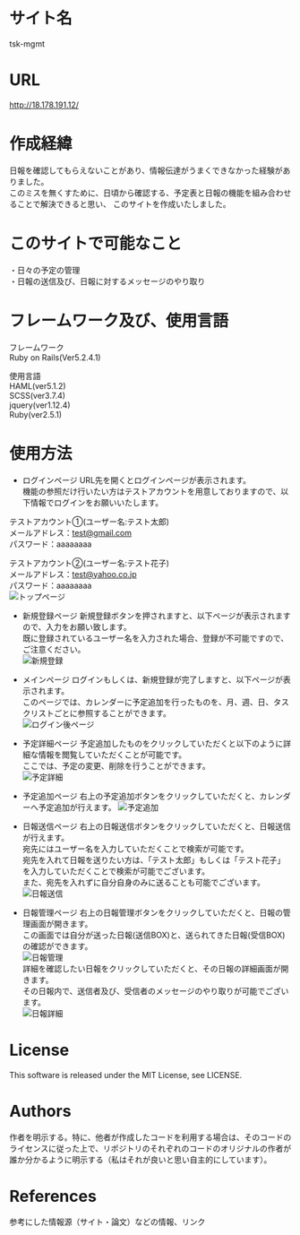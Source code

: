 # サイト名
tsk-mgmt  

# URL
http://18.178.191.12/  

# 作成経緯
日報を確認してもらえないことがあり、情報伝達がうまくできなかった経験がありました。  
このミスを無くすために、日頃から確認する、予定表と日報の機能を組み合わせることで解決できると思い、
このサイトを作成いたしました。

# このサイトで可能なこと
・日々の予定の管理  
・日報の送信及び、日報に対するメッセージのやり取り  

# フレームワーク及び、使用言語
フレームワーク  
Ruby on Rails(Ver5.2.4.1)  
  
使用言語  
HAML(ver5.1.2)  
SCSS(ver3.7.4)  
jquery(ver1.12.4)  
Ruby(ver2.5.1)  

# 使用方法
* ログインページ
URL先を開くとログインページが表示されます。  
機能の参照だけ行いたい方はテストアカウントを用意しておりますので、以下情報でログインをお願いいたします。  
  
テストアカウント①(ユーザー名:テスト太郎)  
メールアドレス：test@gmail.com  
パスワード：aaaaaaaa  
  
テストアカウント②(ユーザー名:テスト花子)  
メールアドレス：test@yahoo.co.jp  
パスワード：aaaaaaaa  
![トップページ](app/assets/images/explanation/機能説明_トップページ.jpg "機能説明_トップページ")  
  
* 新規登録ページ
新規登録ボタンを押されますと、以下ページが表示されますので、入力をお願い致します。  
既に登録されているユーザー名を入力された場合、登録が不可能ですので、ご注意ください。  
![新規登録](app/assets/images/explanation/機能説明_新規登録.jpg "機能説明_新規登録")  
  
* メインページ
ログインもしくは、新規登録が完了しますと、以下ページが表示されます。  
このページでは、カレンダーに予定追加を行ったものを、月、週、日、タスクリストごとに参照することができます。  
![ログイン後ページ](app/assets/images/explanation/機能説明_ログイン後ページ.png "機能説明_ログイン後ページ")  
  
* 予定詳細ページ
予定追加したものをクリックしていただくと以下のように詳細な情報を閲覧していただくことが可能です。  
ここでは、予定の変更、削除を行うことができます。  
![予定詳細](app/assets/images/explanation/機能説明_予定詳細.jpg "機能説明_予定詳細")  
  
* 予定追加ページ
右上の予定追加ボタンをクリックしていただくと、カレンダーへ予定追加が行えます。
![予定追加](app/assets/images/explanation/機能説明_予定追加.jpg "機能説明_予定追加")  
  
* 日報送信ページ
右上の日報送信ボタンをクリックしていただくと、日報送信が行えます。  
宛先にはユーザー名を入力していただくことで検索が可能です。  
宛先を入れて日報を送りたい方は、「テスト太郎」もしくは「テスト花子」を入力していただくことで検索が可能でございます。  
また、宛先を入れずに自分自身のみに送ることも可能でございます。  
![日報送信](app/assets/images/explanation/機能説明_日報送信.jpg "機能説明_日報送信")  
  
* 日報管理ページ
右上の日報管理ボタンをクリックしていただくと、日報の管理画面が開きます。  
この画面では自分が送った日報(送信BOX)と、送られてきた日報(受信BOX)の確認ができます。  
![日報管理](app/assets/images/explanation/機能説明_日報管理.jpg "機能説明_日報管理")  
詳細を確認したい日報をクリックしていただくと、その日報の詳細画面が開きます。  
その日報内で、送信者及び、受信者のメッセージのやり取りが可能でございます。  
![日報詳細](app/assets/images/explanation/機能説明_日報詳細.jpg "機能説明_日報詳細")  
  
# License
This software is released under the MIT License, see LICENSE.

# Authors
作者を明示する。特に、他者が作成したコードを利用する場合は、そのコードのライセンスに従った上で、リポジトリのそれぞれのコードのオリジナルの作者が誰か分かるように明示する（私はそれが良いと思い自主的にしています）。

# References
参考にした情報源（サイト・論文）などの情報、リンク
